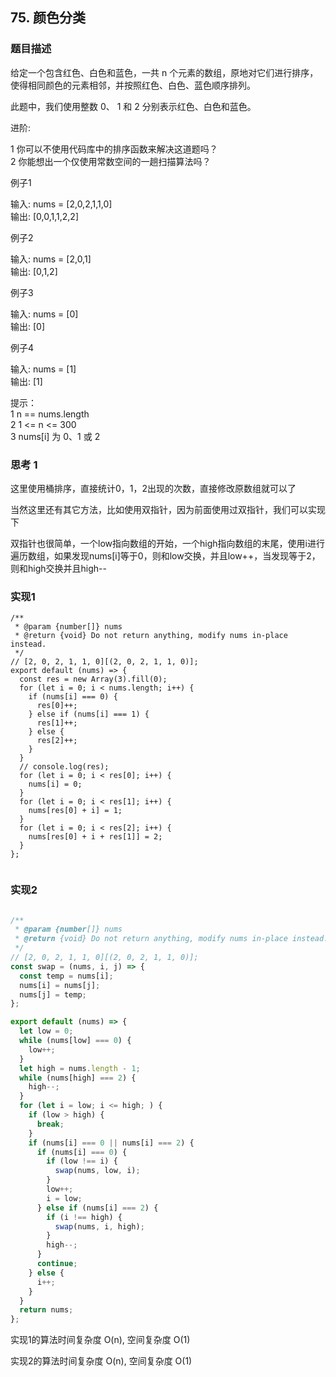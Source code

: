 ## 75. 颜色分类

### 题目描述

给定一个包含红色、白色和蓝色，一共 n 个元素的数组，原地对它们进行排序，使得相同颜色的元素相邻，并按照红色、白色、蓝色顺序排列。

此题中，我们使用整数 0、 1 和 2 分别表示红色、白色和蓝色。
<br/>

进阶:<br/>

1 你可以不使用代码库中的排序函数来解决这道题吗？<br/>
2 你能想出一个仅使用常数空间的一趟扫描算法吗？<br/>


例子1<br/>

输入: nums = [2,0,2,1,1,0]<br/>
输出: [0,0,1,1,2,2]<br/>



例子2<br/>

输入: nums = [2,0,1]<br/>
输出: [0,1,2]<br/>

例子3<br/>

输入: nums = [0]<br/>
输出: [0]<br/>

例子4<br/>

输入: nums = [1]<br/>
输出: [1]<br/>

提示：<br/>
1 n == nums.length<br/>
2 1 <= n <= 300<br/>
3 nums[i] 为 0、1 或 2<br/>


### 思考 1
这里使用桶排序，直接统计0，1，2出现的次数，直接修改原数组就可以了<br/>

当然这里还有其它方法，比如使用双指针，因为前面使用过双指针，我们可以实现下<br/>

双指针也很简单，一个low指向数组的开始，一个high指向数组的末尾，使用i进行遍历数组，如果发现nums[i]等于0，则和low交换，并且low++，当发现等于2，则和high交换并且high--<br/>

### 实现1

```ji
/**
 * @param {number[]} nums
 * @return {void} Do not return anything, modify nums in-place instead.
 */
// [2, 0, 2, 1, 1, 0][(2, 0, 2, 1, 1, 0)];
export default (nums) => {
  const res = new Array(3).fill(0);
  for (let i = 0; i < nums.length; i++) {
    if (nums[i] === 0) {
      res[0]++;
    } else if (nums[i] === 1) {
      res[1]++;
    } else {
      res[2]++;
    }
  }
  // console.log(res);
  for (let i = 0; i < res[0]; i++) {
    nums[i] = 0;
  }
  for (let i = 0; i < res[1]; i++) {
    nums[res[0] + i] = 1;
  }
  for (let i = 0; i < res[2]; i++) {
    nums[res[0] + i + res[1]] = 2;
  }
};


```

### 实现2

```js

/**
 * @param {number[]} nums
 * @return {void} Do not return anything, modify nums in-place instead.
 */
// [2, 0, 2, 1, 1, 0][(2, 0, 2, 1, 1, 0)];
const swap = (nums, i, j) => {
  const temp = nums[i];
  nums[i] = nums[j];
  nums[j] = temp;
};

export default (nums) => {
  let low = 0;
  while (nums[low] === 0) {
    low++;
  }
  let high = nums.length - 1;
  while (nums[high] === 2) {
    high--;
  }
  for (let i = low; i <= high; ) {
    if (low > high) {
      break;
    }
    if (nums[i] === 0 || nums[i] === 2) {
      if (nums[i] === 0) {
        if (low !== i) {
          swap(nums, low, i);
        }
        low++;
        i = low;
      } else if (nums[i] === 2) {
        if (i !== high) {
          swap(nums, i, high);
        }
        high--;
      }
      continue;
    } else {
      i++;
    }
  }
  return nums;
};

```

实现1的算法时间复杂度 O(n), 空间复杂度 O(1)
<br>

实现2的算法时间复杂度 O(n), 空间复杂度 O(1)
<br>